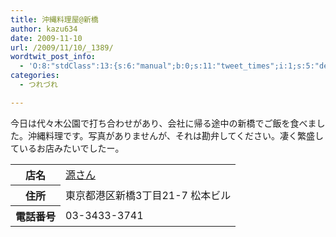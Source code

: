```yaml
---
title: 沖縄料理屋@新橋
author: kazu634
date: 2009-11-10
url: /2009/11/10/_1389/
wordtwit_post_info:
  - 'O:8:"stdClass":13:{s:6:"manual";b:0;s:11:"tweet_times";i:1;s:5:"delay";i:0;s:7:"enabled";i:1;s:10:"separation";s:2:"60";s:7:"version";s:3:"3.7";s:14:"tweet_template";b:0;s:6:"status";i:2;s:6:"result";a:0:{}s:13:"tweet_counter";i:2;s:13:"tweet_log_ids";a:1:{i:0;i:4917;}s:9:"hash_tags";a:0:{}s:8:"accounts";a:1:{i:0;s:7:"kazu634";}}'
categories:
  - つれづれ

---
```

<div class="section">
<p>
    今日は代々木公園で打ち合わせがあり、会社に帰る途中の新橋でご飯を食べました。沖縄料理です。写真がありませんが、それは勘弁してください。凄く繁盛しているお店みたいでしたー。
</p>
  
<table>
<tr>
<th>
        店名
</th>
      
<td>
<a href="http://www.hotpepper.jp/strJ000010447/?vos=nhppalsa000016" onclick="__gaTracker('send', 'event', 'outbound-article', 'http://www.hotpepper.jp/strJ000010447/?vos=nhppalsa000016', '源さん');" target="_blank">源さん</a>
</td>
</tr>
    
<tr>
<th>
        住所
</th>
      
<td>
        東京都港区新橋3丁目21-7 松本ビル
</td>
</tr>
    
<tr>
<th>
        電話番号
</th>
      
<td>
        03-3433-3741
</td>
</tr>
</table>
</div>